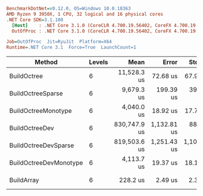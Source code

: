 ``` ini

BenchmarkDotNet=v0.12.0, OS=Windows 10.0.18363
AMD Ryzen 9 3950X, 1 CPU, 32 logical and 16 physical cores
.NET Core SDK=3.1.100
  [Host]    : .NET Core 3.1.0 (CoreCLR 4.700.19.56402, CoreFX 4.700.19.56404), X64 RyuJIT
  OutOfProc : .NET Core 3.1.0 (CoreCLR 4.700.19.56402, CoreFX 4.700.19.56404), X64 RyuJIT

Job=OutOfProc  Jit=RyuJit  Platform=X64  
Runtime=.NET Core 3.1  Force=True  LaunchCount=1  

```
|                 Method | Levels |         Mean |       Error |      StdDev |          Min |          Max |       Median |          P95 |          P90 | Iterations |      Op/s |    Ratio | RatioSD | Baseline |    Gen 0 |    Gen 1 |    Gen 2 | Allocated | TotalIssues/Op | BranchInstructions/Op | BranchMispredictions/Op |
|----------------------- |------- |-------------:|------------:|------------:|-------------:|-------------:|-------------:|-------------:|-------------:|-----------:|----------:|---------:|--------:|--------- |---------:|---------:|---------:|----------:|---------------:|----------------------:|------------------------:|
|            BuildOctree |      6 |  11,528.3 us |    72.68 us |    67.98 us |  11,399.0 us |  11,617.5 us |  11,537.8 us |  11,612.6 us |  11,609.4 us |      15.00 |    86.743 |    50.51 |    0.45 |       No |  78.1250 |  78.1250 |  78.1250 | 1151230 B |     22,620,362 |             7,946,820 |                 108,365 |
|      BuildOctreeSparse |      6 |   9,679.3 us |   199.39 us |   398.20 us |   9,133.2 us |  10,708.4 us |   9,529.4 us |  10,530.1 us |  10,392.8 us |      49.00 |   103.314 |    42.95 |    2.05 |       No |  15.6250 |  15.6250 |  15.6250 |  338792 B |     21,142,864 |             7,038,804 |                 111,707 |
|    BuildOctreeMonotype |      6 |   4,040.0 us |    18.92 us |    17.70 us |   4,025.1 us |   4,061.7 us |   4,026.4 us |   4,061.6 us |   4,061.4 us |      15.00 |   247.527 |    17.70 |    0.18 |       No |        - |        - |        - |      82 B |      5,943,237 |             1,754,905 |                  30,320 |
|         BuildOctreeDev |      6 | 830,747.9 us | 1,132.81 us |   884.42 us | 829,641.9 us | 832,121.0 us | 830,420.3 us | 832,019.6 us | 831,926.7 us |      12.00 |     1.204 | 3,629.47 |   34.50 |       No |        - |        - |        - | 1151224 B |  1,783,174,619 |           890,046,714 |               7,692,288 |
|   BuildOctreeDevSparse |      6 | 819,503.6 us | 1,251.43 us | 1,109.36 us | 818,329.1 us | 822,195.7 us | 819,057.9 us | 821,111.2 us | 820,506.9 us |      14.00 |     1.220 | 3,587.86 |   32.87 |       No |        - |        - |        - |  338984 B |  1,908,193,603 |           951,670,137 |               7,997,332 |
| BuildOctreeDevMonotype |      6 |   4,113.7 us |    19.37 us |    18.12 us |   4,095.8 us |   4,135.9 us |   4,100.3 us |   4,134.8 us |   4,133.6 us |      15.00 |   243.088 |    18.02 |    0.18 |       No |        - |        - |        - |      72 B |      6,721,181 |             1,980,516 |                  34,125 |
|             BuildArray |      6 |     228.2 us |     2.49 us |     2.33 us |     224.9 us |     233.3 us |     228.2 us |     232.0 us |     230.8 us |      15.00 | 4,381.273 |     1.00 |    0.00 |      Yes | 217.2852 | 217.2852 | 217.2852 | 1048597 B |        492,024 |               209,392 |                   2,473 |
